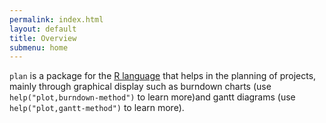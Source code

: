 ```yaml
---
permalink: index.html
layout: default
title: Overview
submenu: home
---
```


`plan` is a package for the [R language](http://www.r-project.org/) that helps
in the planning of projects, mainly through graphical display such as burndown
charts (use `help("plot,burndown-method")` to learn more)and gantt diagrams
(use `help("plot,gantt-method")` to learn more).

